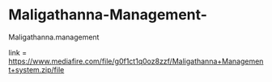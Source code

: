 # Maligathanna-Management-
Maligathanna.management

link = https://www.mediafire.com/file/g0f1ct1q0oz8zzf/Maligathanna+Management+system.zip/file
